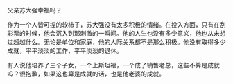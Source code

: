 父亲苏大强幸福吗？

作为一个人皆可捏的软柿子，苏大强没有太多积极的情绪。在投入方面，只有在刮彩票的时候，他会沉入到那刺激的一瞬间。他的人生也没有多少意义，他也从未想过超越什么。无论是单位和家庭，他的人际关系都不是那么积极。他没有取得多少成就，平平淡淡的工作，平平淡淡的退休。

有人说他培养了三个子女，一个上斯坦福，一个成了销售老总，这些不算是成就吗？很抱歉，如果这也算是成就的话，也是他老婆的成就。
<!--stackedit_data:
eyJoaXN0b3J5IjpbNzEzMTMzMDY5XX0=
-->